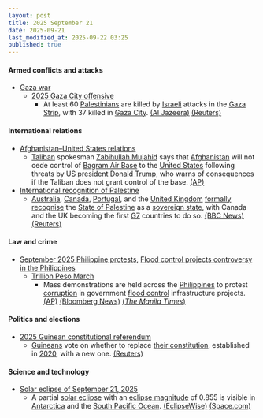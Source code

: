 ```yaml
---
layout: post
title: 2025 September 21
date: 2025-09-21
last_modified_at: 2025-09-22 03:25
published: true
---
```



#### Armed conflicts and attacks

* [Gaza war](https://en.wikipedia.org/wiki/Gaza_war "Gaza war")
  * [2025 Gaza City offensive](https://en.wikipedia.org/wiki/2025_Gaza_City_offensive "2025 Gaza City offensive")
    * At least 60 [Palestinians](https://en.wikipedia.org/wiki/Palestinians "Palestinians") are killed by [Israeli](https://en.wikipedia.org/wiki/Israel "Israel") attacks in the [Gaza Strip](https://en.wikipedia.org/wiki/Gaza_Strip "Gaza Strip"), with 37 killed in [Gaza City](https://en.wikipedia.org/wiki/Gaza_City "Gaza City"). [(Al Jazeera)](https://www.aljazeera.com/news/liveblog/2025/9/21/live-israel-kills-14-palestinians-in-gaza-since-dawn) [(Reuters)](https://www.reuters.com/world/middle-east/israel-presses-with-gaza-city-assault-34-palestinians-killed-2025-09-20/)

#### International relations

* [Afghanistan–United States relations](https://en.wikipedia.org/wiki/Afghanistan%E2%80%93United_States_relations "Afghanistan–United States relations")
  * [Taliban](https://en.wikipedia.org/wiki/Taliban "Taliban") spokesman [Zabihullah Mujahid](https://en.wikipedia.org/wiki/Zabihullah_Mujahid "Zabihullah Mujahid") says that [Afghanistan](https://en.wikipedia.org/wiki/Afghanistan "Afghanistan") will not cede control of [Bagram Air Base](https://en.wikipedia.org/wiki/Bagram_Air_Base "Bagram Air Base") to the [United States](https://en.wikipedia.org/wiki/United_States "United States") following threats by [US president](https://en.wikipedia.org/wiki/US_president "US president") [Donald Trump](https://en.wikipedia.org/wiki/Donald_Trump "Donald Trump"), who warns of consequences if the Taliban does not grant control of the base. [(AP)](https://apnews.com/article/afghanistan-taliban-bagram-trump-airbase-122225b702aa6b788c3a9836add60db1)
* [International recognition of Palestine](https://en.wikipedia.org/wiki/International_recognition_of_Palestine "International recognition of Palestine")
  * [Australia](https://en.wikipedia.org/wiki/Australia "Australia"), [Canada](https://en.wikipedia.org/wiki/Canada "Canada"), [Portugal](https://en.wikipedia.org/wiki/Portugal "Portugal"), and the [United Kingdom](https://en.wikipedia.org/wiki/United_Kingdom "United Kingdom") [formally recognise](https://en.wikipedia.org/wiki/Diplomatic_recognition "Diplomatic recognition") the [State of Palestine](https://en.wikipedia.org/wiki/State_of_Palestine "State of Palestine") as a [sovereign state](https://en.wikipedia.org/wiki/Sovereign_state "Sovereign state"), with Canada and the UK becoming the first [G7](https://en.wikipedia.org/wiki/G7 "G7") countries to do so. [(BBC News)](https://www.bbc.com/news/live/cpw1qkyke4nt) [(Reuters)](https://www.reuters.com/world/europe/portugal-formally-recognises-palestinian-state-minister-says-2025-09-21/)

#### Law and crime

* [September 2025 Philippine protests](https://en.wikipedia.org/wiki/September_2025_Philippine_protests "September 2025 Philippine protests"), [Flood control projects controversy in the Philippines](https://en.wikipedia.org/wiki/Flood_control_projects_controversy_in_the_Philippines "Flood control projects controversy in the Philippines")
  * [Trillion Peso March](https://en.wikipedia.org/wiki/Trillion_Peso_March "Trillion Peso March")
    * Mass demonstrations are held across the [Philippines](https://en.wikipedia.org/wiki/Philippines "Philippines") to protest [corruption](https://en.wikipedia.org/wiki/Corruption_in_the_Philippines "Corruption in the Philippines") in government [flood control](https://en.wikipedia.org/wiki/Flood_control "Flood control") infrastructure projects. [(AP)](https://apnews.com/article/philippines-flood-control-corruption-protests-f5bdeafaf4772e579d71cdc17b630846) [(Bloomberg News)](https://www.bloomberg.com/news/articles/2025-09-21/thousands-rally-in-philippines-as-anger-builds-over-flood-graft) [(*The Manila Times*)](https://www.manilatimes.net/2025/09/21/news/students-faith-leaders-join-luneta-protest-rally/2187756)

#### Politics and elections

* [2025 Guinean constitutional referendum](https://en.wikipedia.org/wiki/2025_Guinean_constitutional_referendum "2025 Guinean constitutional referendum")
  * [Guineans](https://en.wikipedia.org/wiki/Guinea "Guinea") vote on whether to replace [their constitution](https://en.wikipedia.org/wiki/Constitution_of_Guinea "Constitution of Guinea"), established in [2020](https://en.wikipedia.org/wiki/2020_Guinean_constitutional_referendum "2020 Guinean constitutional referendum"), with a new one. [(Reuters)](https://www.reuters.com/world/africa/guinea-votes-referendum-that-could-let-coup-leader-run-president-2025-09-21/)

#### Science and technology

* [Solar eclipse of September 21, 2025](https://en.wikipedia.org/wiki/Solar_eclipse_of_September_21%2C_2025 "Solar eclipse of September 21, 2025")
  * A partial [solar eclipse](https://en.wikipedia.org/wiki/Solar_eclipse "Solar eclipse") with an [eclipse magnitude](https://en.wikipedia.org/wiki/Magnitude_of_eclipse "Magnitude of eclipse") of 0.855 is visible in [Antarctica](https://en.wikipedia.org/wiki/Antarctica "Antarctica") and the [South Pacific Ocean](https://en.wikipedia.org/wiki/South_Pacific_Ocean "South Pacific Ocean"). [(EclipseWise)](https://eclipsewise.com/solar/SEprime/2001-2100/SE2025Sep21Pprime.html) [(Space.com)](https://www.space.com/stargazing/solar-eclipses/dont-miss-the-partial-solar-eclipse-today-sept-21-2025-where-when-and-how-to-see-it)
